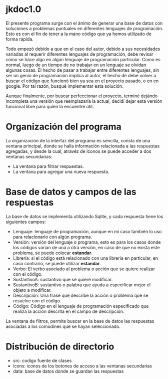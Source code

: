 # jkdoc1.0
El presente programa surge con el ánimo de generar una base de datos con soluciones a problemas puntuales en diferentes lenguajes de programación. Esto es con el fin de tener a la mano código que ya hemos utilizado de forma rápida.

Todo empezó debido a que en el caso del autor, debido a sus necesidades variadas al requerir diferentes lenguajes de programación, debe revisar cómo se háce algo en algún lenguaje de programación particular. Como es  normal, luego de un tiempo de no trabajar en un lenguaje se olvidan algunas cosas. El hecho de pasar a trabajar entre diferentes lenguajes, sin ser un genio de programación implica al autor, el hecho de debe volver a buscar el código que funcionó bien ya sea en el proyecto pasado, o en en google. Por tal razón, busqué implementar esta solución.

Aunque finalmente, por buscar perfeccionar el proyecto, terminé dejándo incompleta una versión que reemplazaría la actual, decidí dejar esta versión funcional libre para quien la encuentre útil.

# Organización del programa
La organización de la interfaz del programa es sencilla, consta de una ventana principal, donde se halla información relacionada a las respuestas agregadas, y desde la cual, atravéz de íconos se puede acceder a dos ventanas secundarias:
* La ventana para filtrar respuestas.
* La ventana para agregar una nueva respuesta.

# Base de datos y campos de las respuestas
La base de datos se implementa utilizando Sqlite, y cada respuesta tiene los siguientes campos:
* Lenguaje: lenguaje de programación, aunque en mi caso también lo uso para relacionarlo con algún programa.
* Versión: versión del lenguaje o programa, esto es para los casos donde los códigos varian de una a otra versión, en caso de que no exista este problema, se puede colocar **estandar**.
* Librería: si el código está relacionado con una librería en particular, en caso contrario, se puede utilizar **estandar**.
* Verbo: El verbo asociado al problema o acción que se quiere realizar con el código.
* SustantivoA: sustantivo que se quiere modificar.
* SustantivoB: sustantivo o palabra que ayuda a especificar mejor el objeto a modificar.
* Descripción: Una frase que describe la acción o problema que se resuelve con el código.
* Código: Código en el lenguaje de programación especificado que realiza la acción descrita en el campo de descripción.

La ventana de filtros, permite buscar en la base de datos las respuestas asociadas a los comodines que se hayan seleccionado.

# Distribución de directorio
* src: codigo fuente de clases
* icons: iconos de los botones de acceso a las ventanas secundarias
* data: base de datos donde se guardan las respuestas
